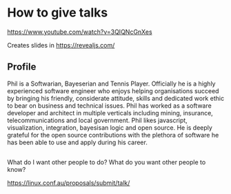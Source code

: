 # How to give talks

https://www.youtube.com/watch?v=3QIQNcGnXes

Creates slides in
https://revealjs.com/

## Profile
Phil is a Softwarian, Bayeserian and Tennis Player. Officially he is a highly experienced software engineer who enjoys helping organisations succeed by bringing his friendly, considerate attitude, skills and dedicated work ethic to bear on business and technical issues. Phil has worked as a software developer and architect in multiple verticals including mining, insurance, telecommunications and local government. Phil likes javascript, visualization, integration, bayesisan logic and open source.  He is deeply grateful for the open source contributions with the plethora of software he has been able to use and apply during his career. 


##

What do I want other people to do?
What do you want other people to know?


https://linux.conf.au/proposals/submit/talk/